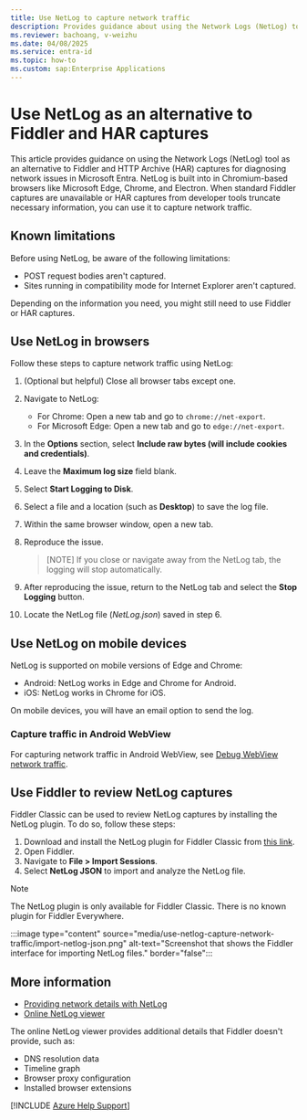```yaml
---
title: Use NetLog to capture network traffic
description: Provides guidance about using the Network Logs (NetLog) tool as an alternative to Fiddler and HTTP Archive (HAR) captures.
ms.reviewer: bachoang, v-weizhu
ms.date: 04/08/2025
ms.service: entra-id
ms.topic: how-to
ms.custom: sap:Enterprise Applications
---
```

# Use NetLog as an alternative to Fiddler and HAR captures

This article provides guidance on using the Network Logs (NetLog) tool as an alternative to Fiddler and HTTP Archive (HAR) captures for diagnosing network issues in Microsoft Entra. NetLog is built into in Chromium-based browsers like Microsoft Edge, Chrome, and Electron. When standard Fiddler captures are unavailable or HAR captures from developer tools truncate necessary information, you can use it to capture network traffic.

## Known limitations

Before using NetLog, be aware of the following limitations:

- POST request bodies aren't captured.
- Sites running in compatibility mode for Internet Explorer aren't captured.

Depending on the information you need, you might still need to use Fiddler or HAR captures.

## Use NetLog in browsers

Follow these steps to capture network traffic using NetLog:

1. (Optional but helpful) Close all browser tabs except one.
1. Navigate to NetLog:
    - For Chrome: Open a new tab and go to `chrome://net-export`.
    - For Microsoft Edge: Open a new tab and go to `edge://net-export`.
1. In the **Options** section, select **Include raw bytes (will include cookies and credentials)**.
1. Leave the **Maximum log size** field blank.
1. Select **Start Logging to Disk**.
1. Select a file and a location (such as **Desktop**) to save the log file.
1. Within the same browser window, open a new tab.
1. Reproduce the issue.

    > [NOTE]
    > If you close or navigate away from the NetLog tab, the logging will stop automatically.
1. After reproducing the issue, return to the NetLog tab and select the **Stop Logging** button.
1. Locate the NetLog file (*NetLog.json*) saved in step 6.

## Use NetLog on mobile devices

NetLog is supported on mobile versions of Edge and Chrome:

- Android: NetLog works in Edge and Chrome for Android.
- iOS: NetLog works in Chrome for iOS.

On mobile devices, you will have an email option to send the log.

### Capture traffic in Android WebView

For capturing network traffic in Android WebView, see [Debug WebView network traffic](https://chromium.googlesource.com/chromium/src/+/HEAD/android_webview/docs/net-debugging.md).

## Use Fiddler to review NetLog captures

Fiddler Classic can be used to review NetLog captures by installing the NetLog plugin. To do so, follow these steps:

1. Download and install the NetLog plugin for Fiddler Classic from [this link](https://bayden.com/dl/FiddlerImportNetLog.exe).
2. Open Fiddler.
3. Navigate to **File > Import Sessions**.
4. Select **NetLog JSON** to import and analyze the NetLog file.

> [!NOTE]
> The NetLog plugin is only available for Fiddler Classic. There is no known plugin for Fiddler Everywhere.

 :::image type="content" source="media/use-netlog-capture-network-traffic/import-netlog-json.png" alt-text="Screenshot that shows the Fiddler interface for importing NetLog files." border="false":::

## More information

- [Providing network details with NetLog](https://dev.chromium.org/for-testers/providing-network-details)
- [Online NetLog viewer](https://netlog-viewer.appspot.com/#import)

The online NetLog viewer provides additional details that Fiddler doesn't provide, such as:

- DNS resolution data
- Timeline graph
- Browser proxy configuration
- Installed browser extensions

[!INCLUDE [Azure Help Support](../../../includes/azure-help-support.md)]